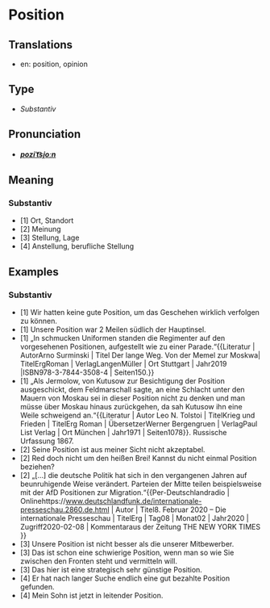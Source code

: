 # Position
## Translations
- en: position, opinion
## Type
- _Substantiv_
## Pronunciation
- **_[poziˈt͡si̯oːn](https://commons.wikimedia.org/wiki/File:De-Position.ogg)_**
## Meaning
### Substantiv
- [1] Ort, Standort
- [2] Meinung
- [3] Stellung, Lage
- [4] Anstellung, berufliche Stellung
## Examples
### Substantiv
- [1] Wir hatten keine gute Position, um das Geschehen wirklich verfolgen zu können.
- [1] Unsere Position war 2 Meilen südlich der Hauptinsel.
- [1] „In schmucken Uniformen standen die Regimenter auf den vorgesehenen Positionen, aufgestellt wie zu einer Parade.“<ref>{{Literatur | AutorArno Surminski | Titel Der lange Weg. Von der Memel zur Moskwa| TitelErgRoman | VerlagLangenMüller | Ort Stuttgart | Jahr2019 |ISBN978-3-7844-3508-4 | Seiten150.}}</ref>
- [1] „Als Jermolow, von Kutusow zur Besichtigung der Position ausgeschickt, dem Feldmarschall sagte, an eine Schlacht unter den Mauern von Moskau sei in dieser Position nicht zu denken und man müsse über Moskau hinaus zurückgehen, da sah Kutusow ihn eine Weile schweigend an.“<ref>{{Literatur | Autor Leo N. Tolstoi | TitelKrieg und Frieden | TitelErg Roman | ÜbersetzerWerner Bergengruen | VerlagPaul List Verlag | Ort München | Jahr1971 | Seiten1078}}. Russische Urfassung 1867.</ref>
- [2] Seine Position ist aus meiner Sicht nicht akzeptabel.
- [2] Red doch nicht um den heißen Brei! Kannst du nicht einmal Position beziehen?
- [2] „[…] die deutsche Politik hat sich in den vergangenen Jahren auf beunruhigende Weise verändert. Parteien der Mitte teilen beispielsweise mit der AfD Positionen zur Migration.“<ref>{{Per-Deutschlandradio | Onlinehttps://www.deutschlandfunk.de/internationale-presseschau.2860.de.html | Autor | Titel8. Februar 2020 – Die internationale Presseschau | TitelErg | Tag08 | Monat02 | Jahr2020 | Zugriff2020-02-08 | Kommentaraus der Zeitung THE NEW YORK TIMES }}</ref>
- [3] Unsere Position ist nicht besser als die unserer Mitbewerber.
- [3] Das ist schon eine schwierige Position, wenn man so wie Sie zwischen den Fronten steht und vermitteln will.
- [3] Das hier ist eine strategisch sehr günstige Position.
- [4] Er hat nach langer Suche endlich eine gut bezahlte Position gefunden.
- [4] Mein Sohn ist jetzt in leitender Position.
